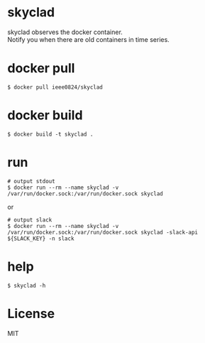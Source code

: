 # skyclad
skyclad observes the docker container.  
Notify you when there are old containers in time series.

# docker pull
```
$ docker pull ieee0824/skyclad
```

# docker build
```
$ docker build -t skyclad .
```

# run
```
# output stdout
$ docker run --rm --name skyclad -v /var/run/docker.sock:/var/run/docker.sock skyclad
```
or
```
# output slack
$ docker run --rm --name skyclad -v /var/run/docker.sock:/var/run/docker.sock skyclad -slack-api ${SLACK_KEY} -n slack
```

# help
```
$ skyclad -h
```

# License
MIT